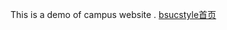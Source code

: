  This is a demo of campus website .
<a href="https://xyzuzu.github.io/BsucStyle/html/index.html">bsucstyle首页</a>
